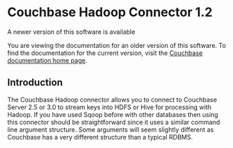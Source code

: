 <a id="hadoop-connector"></a>

# Couchbase Hadoop Connector 1.2

<div class="notebox warning">
<p>A newer version of this software is available</p>
<p>You are viewing the documentation for an older version of this software. To find the documentation for the current version, visit the <a href="http://docs.couchbase.com">Couchbase documentation home page</a>.</p>
</div>

## Introduction

The Couchbase Hadoop connector allows you to connect to Couchbase Server 2.5 or 3.0 to
stream keys into HDFS or Hive for processing with Hadoop. If you have used
Sqoop before with other databases then using this connector should be
straightforward since it uses a similar command line argument structure.
Some arguments will seem slightly different as Couchbase has a very
different structure than a typical RDBMS.

<a id="hadoop-plugin-installation"></a>
